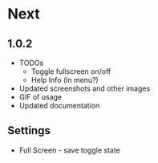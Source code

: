 # Next

## 1.0.2
 - TODOs
    - Toggle fullscreen on/off
    - Help Info (in menu?)
 - Updated screenshots and other images
 - GIF of usage
 - Updated documentation

## Settings 
 - Full Screen - save toggle state

